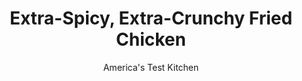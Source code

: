 ---
layout: ../../layouts/MarkdownPostLayout.astro
title: Extra-Spicy, Extra-Crunchy Fried Chicken
author: America's Test Kitchen
pubDate: 2023-03-15
description: "We wanted to create juicy, rich tasting fried chicken at home without the big mess, and with a crust as crunchy as KFC."
image_url: https://res.cloudinary.com/hksqkdlah/image/upload/ar_1:1,c_fill,dpr_2.0,f_auto,fl_lossy.progressive.strip_profile,g_faces:auto,q_auto:low,w_344/25852_sfs-extra-crunchy-fried-chicken-10
tags: ["Main Courses","American","Southern","Chicken","Cook's Country TV"]
calories: 
protein: 
carbohydrates: 
fats: 
fiber: 
ingredients: ["2 cups, buttermilk plus 6 additional tablespoons","2 tablespoons, table salt","4 tablespoons, hot pepper sauce (such as Tabasco)","1 , whole chicken (about 3 1/2 pounds), cut into 8 pieces, giblets discarded, wings and back reserved for stock","3 cups, all-purpose flour","2 teaspoons, baking powder","2 tablespoons, cayenne pepper","1/2 teaspoon, ground black pepper","2 teaspoons, chili powder","4 - 5 cups, vegetable shortening or peanut oil for frying"]
serves: 4
time: ""
instructions: ["Whisk together 2 cups buttermilk, salt, and hot pepper sauce in large bowl until salt is dissolved. Add chicken pieces to bowl and stir to coat; cover bowl with plastic and refrigerate for 1 hour. (Don't let chicken soak much longer or it will become too salty.)","Whisk flour, baking powder, cayenne pepper, pepper, and chili powder together in large bowl. Add remaining 6 tablespoons buttermilk; with your fingers rub flour and buttermilk together until buttermilk is evenly incorporated into flour and mixture resembles coarse wet sand.","Working in batches of two, drop chicken pieces into flour mixture and turn to thoroughly coat, gently pressing flour mixture onto chicken. Shake excess flour from each piece of chicken and transfer to wire rack set over rimmed baking sheet.","Heat oil (it should measure 3/4 inch deep) in large heavy-bottomed Dutch oven with 11-inch diameter over medium-high heat until it reaches 375 degrees. Place chicken pieces, skin-side down, in oil, cover, and fry until deep golden brown, 8 to 10 minutes. Remove lid after 4 minutes and lift chicken pieces to check for even browning; rearrange if some pieces are browning faster than others. (At this point, oil should be about 300 degrees. Adjust burner, if necessary, to regulate temperature of oil.) Turn chicken pieces over and continue to fry, uncovered, until chicken pieces are deep golden brown on second side, 6 to 8 minutes longer. (At this point, to keep chicken from browning too quickly, adjust burner to maintain oil temperature of about 315 degrees.) Using tongs, transfer chicken to plate lined with paper towels; let stand for 5 minutes to drain. Serve."]
nutrition: undefined
notes: "Keeping the oil at the correct temperature is essential to producing crunchy fried chicken that is neither too brown nor too greasy. Use a candy/deep-fry thermometer to check the temperature of the oil before you add the chicken (see related testing). If you cannot find a chicken that weighs 3 1/2 pounds or less, or if you dont have a pan that is 11 inches in diameter, you will have to fry the chicken in two batches. Follow the recipe, frying the chicken four pieces at a time and keeping the first batch warm in a 200-degree oven while the second batch is cooking. If you want to produce a slightly healthier version of this recipe, you can remove the skin from the chicken before soaking it in the buttermilk. The chicken will be slightly less crunchy."
---